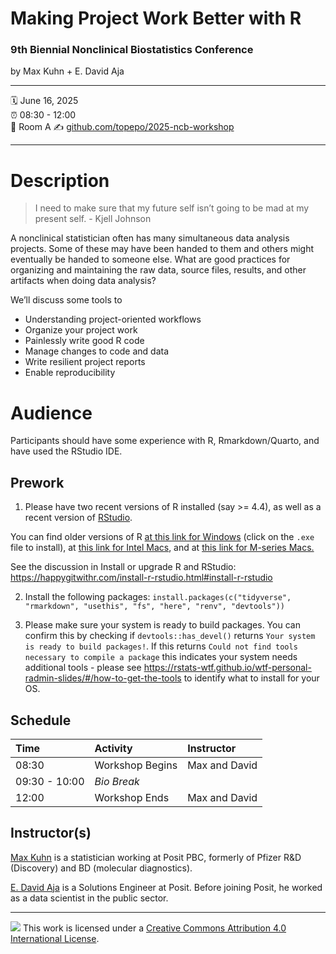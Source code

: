 Making Project Work Better with R 
================

### 9th Biennial Nonclinical Biostatistics Conference

by Max Kuhn + E. David Aja 

-----

:spiral_calendar: June 16, 2025  
:alarm_clock:     08:30 - 12:00  
:hotel:           Room A 
:writing_hand:    [github.com/topepo/2025-ncb-workshop](https://github.com/topepo/2025-ncb-workshop)

-----

# Description

> I need to make sure that my future self isn’t going to be mad at my present self. - Kjell Johnson

A nonclinical statistician often has many simultaneous data analysis projects. Some of these may have been handed to them and others might eventually be handed to someone else. What are good practices for organizing and maintaining the raw data, source files, results, and other artifacts when doing data analysis?

We’ll discuss some tools to

- Understanding project-oriented workflows
- Organize your project work
- Painlessly write good R code
- Manage changes to code and data
- Write resilient project reports
- Enable reproducibility

# Audience

Participants should have some experience with R, Rmarkdown/Quarto, and have used the RStudio IDE.

## Prework

1. Please have two recent versions of R installed (say >= 4.4), as well as a recent version of [RStudio](https://posit.co/download/rstudio-desktop/). 

You can find older versions of R [at this link for Windows](https://cran.r-project.org/bin/windows/base/old/) (click on the `.exe` file to install), at [this link for Intel Macs](https://cran.r-project.org/bin/macosx/big-sur-x86_64/base/), and at [this link for M-series Macs.](https://cran.r-project.org/bin/macosx/big-sur-arm64/base/)

See the discussion in Install or upgrade R and RStudio: https://happygitwithr.com/install-r-rstudio.html#install-r-rstudio

2. Install the following packages: `install.packages(c("tidyverse", "rmarkdown", "usethis", "fs", "here", "renv", "devtools"))`

3. Please make sure your system is ready to build packages. You can  confirm this by checking if `devtools::has_devel()` returns `Your system is ready to build packages!`.  If this returns `Could not find tools necessary to compile a package` this indicates your system needs additional tools - please see https://rstats-wtf.github.io/wtf-personal-radmin-slides/#/how-to-get-the-tools to identify what to install for your OS.

## Schedule

| Time          | Activity                                        | Instructor      |
|:--------------|:------------------------------------------------|:----------------|
| 08:30          | Workshop Begins                                | Max and David   |
| 09:30 - 10:00  | *Bio Break*                                    |                 |
| 12:00          | Workshop Ends                                  | Max and David   |

## Instructor(s)

[Max Kuhn](https://max-kuhn.org/) is a statistician working at Posit PBC, formerly of Pfizer R&D (Discovery) and BD (molecular diagnostics).

[E. David Aja](https://edavidaja.com/) is a Solutions Engineer at Posit. Before joining Posit, he worked as a data scientist in the public sector.

-----

![](https://i.creativecommons.org/l/by/4.0/88x31.png) This work is
licensed under a [Creative Commons Attribution 4.0 International
License](https://creativecommons.org/licenses/by/4.0/).
